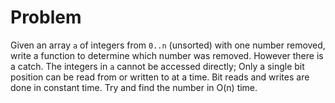 # Problem
Given an array `a` of integers from `0..n` (unsorted) with one number removed, write a function to determine which number was removed.
However there is a catch. The integers in `a` cannot be accessed directly; Only a single bit position can be read from or written to at a time.
Bit reads and writes are done in constant time.
Try and find the number in O(n) time.